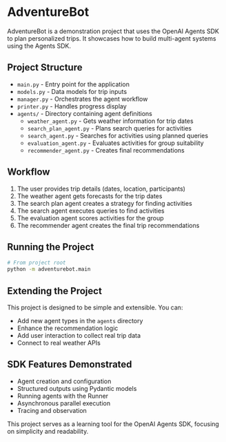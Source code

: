 # AdventureBot

AdventureBot is a demonstration project that uses the OpenAI Agents SDK to plan personalized trips. It showcases how to build multi-agent systems using the Agents SDK.

## Project Structure

- `main.py` - Entry point for the application
- `models.py` - Data models for trip inputs
- `manager.py` - Orchestrates the agent workflow
- `printer.py` - Handles progress display
- `agents/` - Directory containing agent definitions
  - `weather_agent.py` - Gets weather information for trip dates
  - `search_plan_agent.py` - Plans search queries for activities
  - `search_agent.py` - Searches for activities using planned queries
  - `evaluation_agent.py` - Evaluates activities for group suitability
  - `recommender_agent.py` - Creates final recommendations

## Workflow

1. The user provides trip details (dates, location, participants)
2. The weather agent gets forecasts for the trip dates
3. The search plan agent creates a strategy for finding activities
4. The search agent executes queries to find activities
5. The evaluation agent scores activities for the group
6. The recommender agent creates the final trip recommendations

## Running the Project

```bash
# From project root
python -m adventurebot.main
```

## Extending the Project

This project is designed to be simple and extensible. You can:

- Add new agent types in the `agents` directory
- Enhance the recommendation logic
- Add user interaction to collect real trip data
- Connect to real weather APIs

## SDK Features Demonstrated

- Agent creation and configuration
- Structured outputs using Pydantic models
- Running agents with the Runner
- Asynchronous parallel execution
- Tracing and observation

This project serves as a learning tool for the OpenAI Agents SDK, focusing on simplicity and readability.
